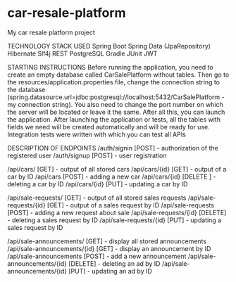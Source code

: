# car-resale-platform
My car resale platform project

TECHNOLOGY STACK USED
Spring Boot Spring Data (JpaRepository) Hibernate Slf4j REST PostgreSQL Gradle JUnit JWT 

STARTING INSTRUCTIONS
Before running the application, you need to create an empty database called CarSalePlatform without tables. Then go to the resources/application.properties file, change the connection string to the database (spring.datasource.url=jdbc:postgresql://localhost:5432/CarSalePlatform - my connection string). You also need to change the port number on which the server will be located or leave it the same. After all this, you can launch the application. After launching the application or tests, all the tables with fields we need will be created automatically and will be ready for use. Integration tests were written with which you can test all APIs

DESCRIPTION OF ENDPOINTS
/auth/signin [POST] - authorization of the registered user /auth/signup [POST] - user registration

/api/cars/ [GET] - output of all stored cars /api/cars/{id} [GET] - output of a car by ID /api/cars [POST] - adding a new car /api/cars/{id} [DELETE ] - deleting a car by ID /api/cars/{id} [PUT] - updating a car by ID

/api/sale-requests/ [GET] - output of all stored sales requests /api/sale-requests/{id} [GET] - output of a sales request by ID /api/sale-requests [POST] - adding a new request about sale /api/sale-requests/{id} [DELETE] - deleting a sales request by ID /api/sale-requests/{id} [PUT] - updating a sales request by ID

/api/sale-announcements/ [GET] - display all stored announcements /api/sale-announcements/{id} [GET] - display an announcement by ID /api/sale-announcements [POST] - add a new announcement /api/sale-announcements/{id} [DELETE] - deleting an ad by ID /api/sale-announcements/{id} [PUT] - updating an ad by ID
